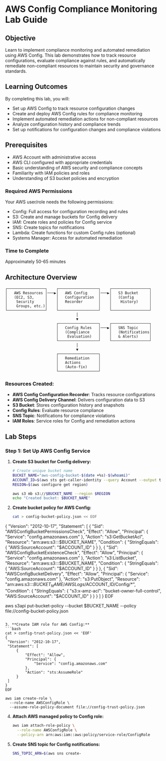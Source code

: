 # AWS Config Compliance Monitoring Lab Guide

## Objective
Learn to implement compliance monitoring and automated remediation using AWS Config. This lab demonstrates how to track resource configurations, evaluate compliance against rules, and automatically remediate non-compliant resources to maintain security and governance standards.

## Learning Outcomes
By completing this lab, you will:
- Set up AWS Config to track resource configuration changes
- Create and deploy AWS Config rules for compliance monitoring
- Implement automated remediation actions for non-compliant resources
- Analyze configuration history and compliance trends
- Set up notifications for configuration changes and compliance violations

## Prerequisites
- AWS Account with administrative access
- AWS CLI configured with appropriate credentials
- Basic understanding of AWS security and compliance concepts
- Familiarity with IAM policies and roles
- Understanding of S3 bucket policies and encryption

### Required AWS Permissions
Your AWS user/role needs the following permissions:
- Config: Full access for configuration recording and rules
- S3: Create and manage buckets for Config delivery
- IAM: Create roles and policies for Config service
- SNS: Create topics for notifications
- Lambda: Create functions for custom Config rules (optional)
- Systems Manager: Access for automated remediation

### Time to Complete
Approximately 50-65 minutes

## Architecture Overview

```
┌─────────────────┐    ┌──────────────────┐    ┌─────────────────┐
│   AWS Resources │───▶│   AWS Config     │───▶│   S3 Bucket     │
│   (EC2, S3,     │    │   Configuration  │    │   (Config       │
│    Security     │    │   Recorder       │    │    History)     │
│    Groups, etc.)│    │                  │    │                 │
└─────────────────┘    └──────────────────┘    └─────────────────┘
                                │
                                ▼
                       ┌──────────────────┐    ┌─────────────────┐
                       │   Config Rules   │───▶│   SNS Topic     │
                       │   (Compliance    │    │   (Notifications│
                       │    Evaluation)   │    │   & Alerts)     │
                       └──────────────────┘    └─────────────────┘
                                │
                                ▼
                       ┌──────────────────┐
                       │   Remediation    │
                       │   Actions        │
                       │   (Auto-fix)     │
                       └──────────────────┘
```

### Resources Created:
- **AWS Config Configuration Recorder**: Tracks resource configurations
- **AWS Config Delivery Channel**: Delivers configuration data to S3
- **S3 Bucket**: Stores configuration history and snapshots
- **Config Rules**: Evaluate resource compliance
- **SNS Topic**: Notifications for compliance violations
- **IAM Roles**: Service roles for Config and remediation actions

## Lab Steps

### Step 1: Set Up AWS Config Service

1. **Create S3 bucket for Config delivery:**
   ```bash
   # Create unique bucket name
   BUCKET_NAME="aws-config-bucket-$(date +%s)-$(whoami)"
   ACCOUNT_ID=$(aws sts get-caller-identity --query Account --output text)
   REGION=$(aws configure get region)
   
   aws s3 mb s3://$BUCKET_NAME --region $REGION
   echo "Created bucket: $BUCKET_NAME"
   ```

2. **Create bucket policy for AWS Config:**
   ```bash
   cat > config-bucket-policy.json << EOF
{
    "Version": "2012-10-17",
    "Statement": [
        {
            "Sid": "AWSConfigBucketPermissionsCheck",
            "Effect": "Allow",
            "Principal": {
                "Service": "config.amazonaws.com"
            },
            "Action": "s3:GetBucketAcl",
            "Resource": "arn:aws:s3:::$BUCKET_NAME",
            "Condition": {
                "StringEquals": {
                    "AWS:SourceAccount": "$ACCOUNT_ID"
                }
            }
        },
        {
            "Sid": "AWSConfigBucketExistenceCheck",
            "Effect": "Allow",
            "Principal": {
                "Service": "config.amazonaws.com"
            },
            "Action": "s3:ListBucket",
            "Resource": "arn:aws:s3:::$BUCKET_NAME",
            "Condition": {
                "StringEquals": {
                    "AWS:SourceAccount": "$ACCOUNT_ID"
                }
            }
        },
        {
            "Sid": "AWSConfigBucketDelivery",
            "Effect": "Allow",
            "Principal": {
                "Service": "config.amazonaws.com"
            },
            "Action": "s3:PutObject",
            "Resource": "arn:aws:s3:::$BUCKET_NAME/AWSLogs/$ACCOUNT_ID/Config/*",
            "Condition": {
                "StringEquals": {
                    "s3:x-amz-acl": "bucket-owner-full-control",
                    "AWS:SourceAccount": "$ACCOUNT_ID"
                }
            }
        }
    ]
}
EOF

   aws s3api put-bucket-policy --bucket $BUCKET_NAME --policy file://config-bucket-policy.json
   ```

3. **Create IAM role for AWS Config:**
   ```bash
   cat > config-trust-policy.json << 'EOF'
{
    "Version": "2012-10-17",
    "Statement": [
        {
            "Effect": "Allow",
            "Principal": {
                "Service": "config.amazonaws.com"
            },
            "Action": "sts:AssumeRole"
        }
    ]
}
EOF

   aws iam create-role \
     --role-name AWSConfigRole \
     --assume-role-policy-document file://config-trust-policy.json
   ```

4. **Attach AWS managed policy to Config role:**
   ```bash
   aws iam attach-role-policy \
     --role-name AWSConfigRole \
     --policy-arn arn:aws:iam::aws:policy/service-role/ConfigRole
   ```

5. **Create SNS topic for Config notifications:**
   ```bash
   SNS_TOPIC_ARN=$(aws sns create-